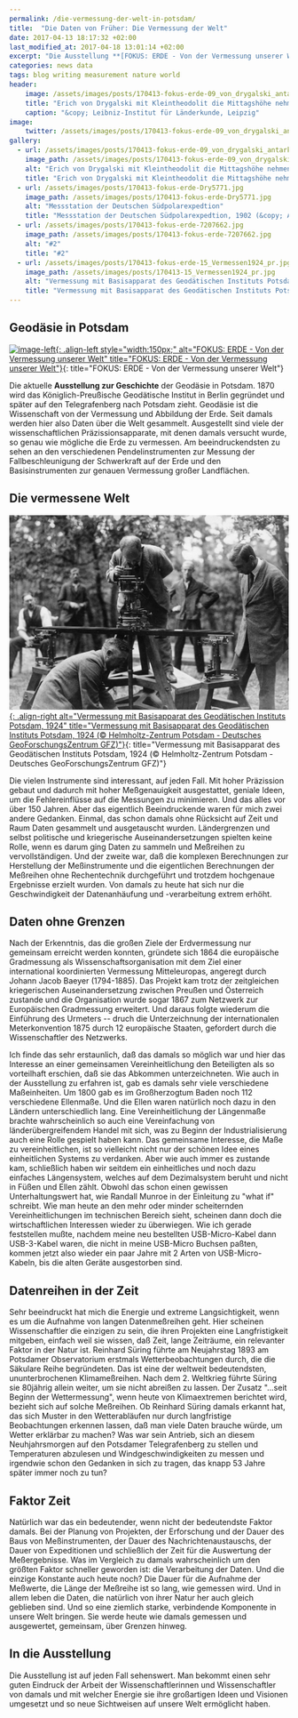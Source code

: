 ```yaml
---
permalink: /die-vermessung-der-welt-in-potsdam/
title:  "Die Daten von Früher: Die Vermessung der Welt"
date: 2017-04-13 18:17:32 +02:00
last_modified_at: 2017-04-18 13:01:14 +02:00 
excerpt: "Die Ausstellung **[FOKUS: ERDE - Von der Vermessung unserer Welt](http://www.hbpg.de/Ausstellung_Fokus-Erde.html)** in Potsdam. Mindestens seit den astronomischen Berechnungen der Maya wird die Welt vermessen und Daten aufgezeichnet und analysiert. Und nicht erst Computer machen aufwendige und genaue Berechnungen möglich. Daten gibt es also schon sehr lange."
categories: news data
tags: blog writing measurement nature world 
header:
    image: /assets/images/posts/170413-fokus-erde-09_von_drygalski_antarktis_1902_pr_header.jpg
    title: "Erich von Drygalski mit Kleintheodolit die Mittagshöhe nehmend, Antarktis 17.09.1902 (&copy; Leibniz-Institut für Länderkunde, Leipzig)"
    caption: "&copy; Leibniz-Institut für Länderkunde, Leipzig"
image:
    twitter: /assets/images/posts/170413-fokus-erde-09_von_drygalski_antarktis_1902_pr.jpg
gallery:
  - url: /assets/images/posts/170413-fokus-erde-09_von_drygalski_antarktis_1902_pr.jpg
    image_path: /assets/images/posts/170413-fokus-erde-09_von_drygalski_antarktis_1902_pr.jpg
    alt: "Erich von Drygalski mit Kleintheodolit die Mittagshöhe nehmend, Antarktis 17.09.1902"
    title: "Erich von Drygalski mit Kleintheodolit die Mittagshöhe nehmend, Antarktis 17.09.1902 (&copy; Leibniz-Institut für Länderkunde, Leipzig)"
  - url: /assets/images/posts/170413-fokus-erde-Dry5771.jpg
    image_path: /assets/images/posts/170413-fokus-erde-Dry5771.jpg
    alt: "Messstation der Deutschen Südpolarexpedtion"
    title: "Messstation der Deutschen Südpolarexpedtion, 1902 (&copy; Archiv für Geographie)"
  - url: /assets/images/posts/170413-fokus-erde-7207662.jpg
    image_path: /assets/images/posts/170413-fokus-erde-7207662.jpg
    alt: "#2"
    title: "#2"
  - url: /assets/images/posts/170413-fokus-erde-15_Vermessen1924_pr.jpg
    image_path: /assets/images/posts/170413-15_Vermessen1924_pr.jpg
    alt: "Vermessung mit Basisapparat des Geodätischen Instituts Potsdam, 1924"
    title: "Vermessung mit Basisapparat des Geodätischen Instituts Potsdam, 1924 (&copy; Helmholtz-Zentrum Potsdam - Deutsches GeoForschungsZentrum GFZ)"
---
```


## Geodäsie in Potsdam

[![image-left](www.gfz-potsdam.de/uploads/pics/FokusErde.png){: .align-left style="width:150px;" alt="FOKUS: ERDE - Von der Vermessung unserer Welt" title="FOKUS: ERDE - Von der Vermessung unserer Welt"}](www.gfz-potsdam.de/uploads/pics/FokusErde.png){: title="FOKUS: ERDE - Von der Vermessung unserer Welt"}

Die aktuelle **Ausstellung zur Geschichte** der Geodäsie in Potsdam. 1870 wird das Königlich-Preußische Geodätische Institut in Berlin gegründet und später auf den Telegrafenberg nach Potsdam zieht. Geodäsie ist die Wissenschaft von der Vermessung und Abbildung der Erde. Seit damals werden hier also Daten über die Welt gesammelt. Ausgestellt sind viele der wissenschaftlichen Präzissionsapparate, mit denen damals versucht wurde, so genau wie mögliche die Erde zu vermessen. Am beeindruckendsten zu sehen an den verschiedenen Pendelinstrumenten zur Messung der Fallbeschleunigung der Schwerkraft auf der Erde und den Basisinstrumenten zur genauen Vermessung großer Landflächen.

## Die vermessene Welt

[![image-right](/assets/images/posts/170413-fokus-erde-15_Vermessen1924_pr.jpg){: .align-right alt="Vermessung mit Basisapparat des Geodätischen Instituts Potsdam, 1924" title="Vermessung mit Basisapparat des Geodätischen Instituts Potsdam, 1924 (&copy; Helmholtz-Zentrum Potsdam - Deutsches GeoForschungsZentrum GFZ)"}](/assets/images/posts/170413-fokus-erde-15_Vermessen1924_pr.jpg){: title="Vermessung mit Basisapparat des Geodätischen Instituts Potsdam, 1924 (&copy; Helmholtz-Zentrum Potsdam - Deutsches GeoForschungsZentrum GFZ)"}

Die vielen Instrumente sind interessant, auf jeden Fall. Mit hoher Präzission gebaut und dadurch mit hoher Meßgenauigkeit ausgestattet, geniale Ideen, um die Fehlereinflüsse auf die Messungen zu minimieren. Und das alles vor über 150 Jahren.
Aber das eigentlich Beeindruckende waren für mich zwei andere Gedanken. Einmal, das schon damals ohne Rücksicht auf Zeit und Raum Daten gesammelt und ausgetauscht wurden. Ländergrenzen und selbst politische und kriegerische Auseinandersetzungen spielten keine Rolle, wenn es darum ging Daten zu sammeln und Meßreihen zu vervollständigen. Und der zweite war, daß die komplexen Berechnungen zur Herstellung der Meßinstrumente und die eigentlichen Berechnungen der Meßreihen ohne Rechentechnik durchgeführt und trotzdem hochgenaue Ergebnisse erzielt wurden. Von damals zu heute hat sich nur die Geschwindigkeit der Datenanhäufung und -verarbeitung extrem erhöht.

## Daten ohne Grenzen

Nach der Erkenntnis, das die großen Ziele der Erdvermessung nur gemeinsam erreicht werden konnten, gründete sich 1864 die europäische Gradmessung als Wissenschaftsorganisation mit dem Ziel einer international koordinierten Vermessung Mitteleuropas, angeregt durch Johann Jacob Baeyer (1794-1885).
Das Projekt kam trotz der zeitgleichen kriegerischen Auseinandersetzung zwischen Preußen und Österreich zustande und die Organisation wurde sogar 1867 zum Netzwerk zur Europäischen Gradmessung erweitert. Und daraus folgte wiederum die Einführung des Urmeters -- druch die Unterzeichnung der internationalen Meterkonvention 1875 durch 12 europäische Staaten, gefordert durch die Wissenschaftler des Netzwerks. 

Ich finde das sehr erstaunlich, daß das damals so möglich war und hier das Interesse an einer gemeinsamen Vereinheitlichung den Beteiligten als so vorteilhaft erschien, daß sie das Abkommen unterzeichneten. Wie auch in der Ausstellung zu erfahren ist, gab es damals sehr viele  verschiedene Maßeinheiten. Um 1800 gab es im Großherzogtum Baden noch 112 verschiedene Ellenmaße. Und die Ellen waren natürlich noch dazu in den Ländern unterschiedlich lang. Eine Vereinheitlichung der Längenmaße brachte wahrscheinlich so auch eine  Vereinfachung von länderübergreifendem Handel mit sich, was zu Beginn der Industrialisierung auch eine Rolle gespielt haben kann. Das gemeinsame Interesse, die Maße zu vereinheitlichen, ist so vielleicht nicht nur der schönen Idee eines einheitlichen Systems zu verdanken. Aber wie auch immer es zustande kam, schließlich haben wir seitdem ein einheitliches und noch dazu einfaches Längensystem, welches auf dem Dezimalsystem beruht und nicht in Füßen und Ellen zählt. Obwohl das schon einen gewissen Unterhaltungswert hat, wie Randall Munroe in der Einleitung zu "what if" schreibt. 
Wie man heute an den mehr oder minder scheiternden Vereinheitlichungen im technischen Bereich sieht, scheinen dann doch die wirtschaftlichen Interessen wieder zu überwiegen. Wie ich gerade feststellen mußte, nachdem meine neu bestellten USB-Micro-Kabel dann USB-3-Kabel waren, die nicht in meine USB-Micro Buchsen paßten, kommen jetzt also wieder ein paar Jahre mit 2 Arten von USB-Micro-Kabeln, bis die alten Geräte ausgestorben sind. 

## Datenreihen in der Zeit

Sehr beeindruckt hat mich die Energie und extreme Langsichtigkeit, wenn es um die Aufnahme von langen Datenmeßreihen geht. Hier scheinen Wissenschaftler die einzigen zu sein, die ihren Projekten eine Langfristigkeit mitgeben, einfach weil sie wissen, daß Zeit, lange Zeiträume, ein relevanter Faktor in der Natur ist. 
Reinhard Süring führte am Neujahrstag 1893 am Potsdamer Observatorium erstmals Wetterbeobachtungen durch, die die Säkulare Reihe begründeten. Das ist eine der weltweit bedeutendsten, ununterbrochenen Klimameßreihen. Nach dem 2. Weltkrieg führte Süring sie 80jährig allein weiter, um sie nicht abreißen zu lassen.
Der Zusatz "...seit Beginn der Wettermessung", wenn heute von Klimaextremen berichtet wird, bezieht sich auf solche Meßreihen. Ob Reinhard Süring damals erkannt hat, das sich Muster in den Wetterabläufen nur durch langfristige Beobachtungen erkennen lassen, daß man viele Daten brauche würde, um  Wetter erklärbar zu machen? Was war sein Antrieb, sich an diesem Neuhjahrsmorgen auf den Potsdamer Telegrafenberg zu stellen und Temperaturen abzulesen und Windgeschwindigkeiten zu messen und irgendwie schon den Gedanken in sich zu tragen, das knapp 53 Jahre später immer noch zu tun?

## Faktor Zeit

Natürlich war das ein bedeutender, wenn nicht der bedeutendste Faktor damals. Bei der Planung von Projekten, der Erforschung und der Dauer des Baus von Meßinstrumenten, der Dauer des Nachrichtenaustauschs, der Dauer von Expeditionen und schließlich der Zeit für die Auswertung der Meßergebnisse. Was im Vergleich zu damals wahrscheinlich um den größten Faktor schneller geworden ist: die Verarbeitung der Daten. Und die einzige Konstante auch heute noch? Die Dauer für die Aufnahme der Meßwerte, die Länge der Meßreihe ist so lang, wie gemessen wird. Und in allem leben die Daten, die natürlich von ihrer Natur her auch gleich geblieben sind. Und so eine ziemlich starke, verbindende Komponente in unsere Welt bringen. Sie werde heute wie damals gemessen und ausgewertet, gemeinsam, über Grenzen hinweg.

## In die Ausstellung

Die Ausstellung ist auf jeden Fall sehenswert. Man bekommt einen sehr guten Eindruck der Arbeit der Wissenschaftlerinnen und Wissenschaftler von damals und mit welcher Energie sie ihre großartigen Ideen und Visionen umgesetzt und so neue Sichtweisen auf unsere Welt ermöglicht haben.
